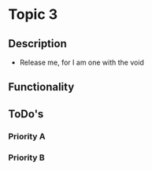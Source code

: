 # Topic 3
## Description
 - Release me, for I am one with the void

## Functionality

## ToDo's

### Priority A

### Priority B